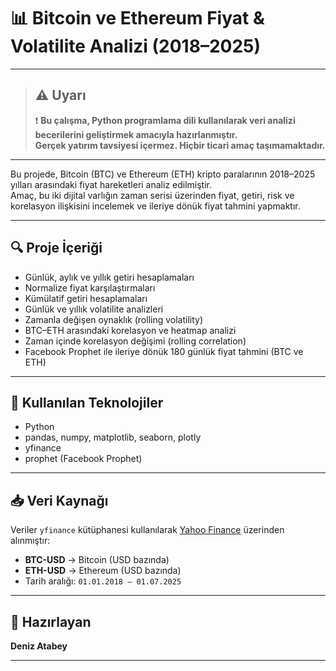 # 📊 Bitcoin ve Ethereum Fiyat & Volatilite Analizi (2018–2025)

---

>## ⚠️ Uyarı
>❗️ **Bu çalışma, Python programlama dili kullanılarak veri analizi becerilerini geliştirmek amacıyla hazırlanmıştır.**  
>**Gerçek yatırım tavsiyesi içermez. Hiçbir ticari amaç taşımamaktadır.**

---

Bu projede, Bitcoin (BTC) ve Ethereum (ETH) kripto paralarının 2018–2025 yılları arasındaki fiyat hareketleri analiz edilmiştir.  
Amaç, bu iki dijital varlığın zaman serisi üzerinden fiyat, getiri, risk ve korelasyon ilişkisini incelemek ve ileriye dönük fiyat tahmini yapmaktır.

---

## 🔍 Proje İçeriği

- Günlük, aylık ve yıllık getiri hesaplamaları  
- Normalize fiyat karşılaştırmaları  
- Kümülatif getiri hesaplamaları  
- Günlük ve yıllık volatilite analizleri  
- Zamanla değişen oynaklık (rolling volatility)  
- BTC–ETH arasındaki korelasyon ve heatmap analizi  
- Zaman içinde korelasyon değişimi (rolling correlation)  
- Facebook Prophet ile ileriye dönük 180 günlük fiyat tahmini (BTC ve ETH)

---

## 📁 Kullanılan Teknolojiler

- Python  
- pandas, numpy, matplotlib, seaborn, plotly  
- yfinance  
- prophet (Facebook Prophet)

---

## 📥 Veri Kaynağı

Veriler `yfinance` kütüphanesi kullanılarak [Yahoo Finance](https://finance.yahoo.com/) üzerinden alınmıştır:

- **BTC-USD** → Bitcoin (USD bazında)
- **ETH-USD** → Ethereum (USD bazında)
- Tarih aralığı: `01.01.2018 – 01.07.2025`

---


## 👤 Hazırlayan

**Deniz Atabey**  

---
